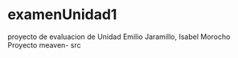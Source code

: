# examenUnidad1
proyecto de evaluacion de Unidad Emilio Jaramillo, Isabel Morocho
Proyecto meaven- src 
